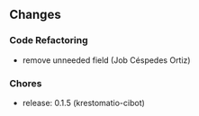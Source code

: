 ## Changes

### Code Refactoring

* remove unneeded field (Job Céspedes Ortiz)

### Chores

* release: 0.1.5 (krestomatio-cibot)
